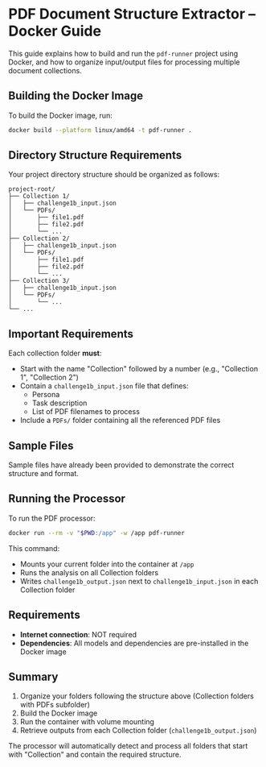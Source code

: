 # PDF Document Structure Extractor – Docker Guide

This guide explains how to build and run the `pdf-runner` project using Docker, and how to organize input/output files for processing multiple document collections.

## Building the Docker Image

To build the Docker image, run:

```bash
docker build --platform linux/amd64 -t pdf-runner .
```

## Directory Structure Requirements

Your project directory structure should be organized as follows:

```
project-root/
├── Collection 1/
│   ├── challenge1b_input.json
│   └── PDFs/
│       ├── file1.pdf
│       ├── file2.pdf
│       └── ...
├── Collection 2/
│   ├── challenge1b_input.json
│   └── PDFs/
│       ├── file1.pdf
│       ├── file2.pdf
│       └── ...
├── Collection 3/
│   ├── challenge1b_input.json
│   └── PDFs/
│       └── ...
└── ...
```

## Important Requirements

Each collection folder **must**:
- Start with the name "Collection" followed by a number (e.g., "Collection 1", "Collection 2")
- Contain a `challenge1b_input.json` file that defines:
  - Persona
  - Task description
  - List of PDF filenames to process
- Include a `PDFs/` folder containing all the referenced PDF files

## Sample Files

Sample files have already been provided to demonstrate the correct structure and format.

## Running the Processor

To run the PDF processor:

```bash
docker run --rm -v "$PWD:/app" -w /app pdf-runner
```

This command:
- Mounts your current folder into the container at `/app`
- Runs the analysis on all Collection folders
- Writes `challenge1b_output.json` next to `challenge1b_input.json` in each Collection folder

## Requirements

- **Internet connection**: NOT required
- **Dependencies**: All models and dependencies are pre-installed in the Docker image

## Summary

1. Organize your folders following the structure above (Collection folders with PDFs subfolder)
2. Build the Docker image
3. Run the container with volume mounting
4. Retrieve outputs from each Collection folder (`challenge1b_output.json`)

The processor will automatically detect and process all folders that start with "Collection" and contain the required structure.